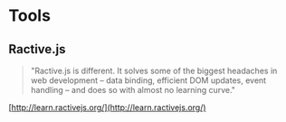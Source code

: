Tools
=====

Ractive.js
----------

> "Ractive.js is different. It solves some of the biggest headaches in web development – data binding, efficient DOM updates, event handling – and does so with almost no learning curve."


[http://learn.ractivejs.org/](http://learn.ractivejs.org/)